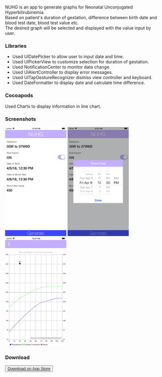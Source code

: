 NUHG is an app to generate graphs for Neonatal Unconjugated Hyperbilirubinemia.<br/>
Based on patient's duration of gestation, difference between birth date and blood test date, blood test value etc.<br/>
The desired graph will be selected and displayed with the value input by user.<br/>

### Libraries
<ul>
<li>Used UIDatePicker to allow user to input date and time.<br/></li>
<li>Used UIPickerView to customize selection for duration of gestation.<br/></li>
<li>Used NotificationCenter to monitor data change.<br/></li>
<li>Used UIAlertController to display error messages.<br/></li>
<li>Used UITapGestureRecognizer dismiss view controller and keyboard.<br/></li>
<li>Used DateFormatter to display date and calculate time difference.<br/></li>
</ul>

### Cocoapods
Used Charts to display information in line chart.

### Screenshots

<img src="https://github.com/ErnestFan/NUHG/blob/master/Images/NUHG_screenshot_1.png?raw=true" width="200">
<img src="https://github.com/ErnestFan/NUHG/blob/master/Images/NUHG_screenshot_2.png?raw=true" width="200">
<img src="https://github.com/ErnestFan/NUHG/blob/master/Images/NUHG_screenshot_3.png?raw=true" width="200">

### Download
<button><a href="https://itunes.apple.com/ca/app/nuhg/id1363007153?mt=8">Download on App Store</a></button>
